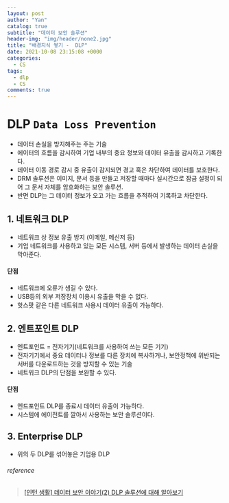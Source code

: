 ```yaml
---
layout: post
author: "Yan"
catalog: true
subtitle: "데이터 보안 솔루션"
header-img: "img/header/none2.jpg"
title: "배경지식 쌓기 -  DLP"
date: 2021-10-08 23:15:08 +0000
categories:
  - CS
tags:
  - dlp
  - CS
comments: true
---
```


# DLP `Data Loss Prevention`

- 데이터 손실을 방지해주는 주는 기술
- 에이터의 흐름을 감시하여 기업 내부의 중요 정보와 데이터 유출을 감시하고 기록한다.
- 데이터 이동 경로 감시 중 유출이 감지되면 경고 혹은 차단하여 데이터를 보호한다.
- DRM 솔루션은 이미지, 문서 등을 만들고 저장할 때마다 실시간으로 잠금 설정이 되어 그 문서 자체를 암호화하는 보안 솔루션.
- 반면 DLP는 그 데이터 정보가 오고 가는 흐름을 추적하여 기록하고 차단한다.

## 1. 네트워크 DLP

- 네트워크 상 정보 유출 방지 (이메일, 메신저 등)
- 기업 네트워크를 사용하고 있는 모든 시스템, 서버 등에서 발생하는 데이터 손실을 막아준다.

#### 단점

- 네트워크에 오류가 생길 수 있다.
- USB등의 외부 저장장치 이용시 유출을 막을 수 없다.
- 핫스팟 같은 다른 네트워크 사용시 데이터 유출이 가능하다.

## 2. 엔트포인트 DLP

- 엔트포인트 = 전자기기(네트워크를 사용하여 쓰는 모든 기기)
- 전자기기에서 중요 데이터나 정보를 다른 장치에 복사하거나, 보안정책에 위반되는 서버를 다운로드하는 것을 방지할 수 있는 기술
- 네트워크 DLP의 단점을 보완할 수 있다.

#### 단점

- 엔드포인트 DLP를 종료시 데이터 유출이 가능하다.
- 시스템에 에이전트를 깔아서 사용하는 보안 솔루션이다.

## 3. Enterprise DLP

- 위의 두 DLP를 섞어놓은 기업용 DLP

###### reference

> [[인턴 생활] 데이터 보안 이야기(2) DLP 솔루션에 대해 알아보기](https://www.markany.com/kr/portfolio-posts/%EC%9D%B8%ED%84%B4-%EC%83%9D%ED%99%9C-%EB%8D%B0%EC%9D%B4%ED%84%B0-%EB%B3%B4%EC%95%88-%EC%9D%B4%EC%95%BC%EA%B8%B02/)
